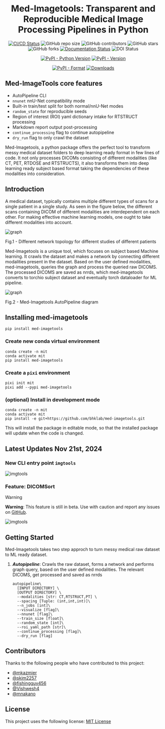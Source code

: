 <div align="center">

# Med-Imagetools: Transparent and Reproducible Medical Image Processing Pipelines in Python


[![CI/CD Status](https://github.com/bhklab/med-imagetools/actions/workflows/main.yml/badge.svg)](https://github.com/bhklab/med-imagetools/actions/workflows/main.yml)
![GitHub repo size](https://img.shields.io/github/repo-size/bhklab/med-imagetools)
![GitHub contributors](https://img.shields.io/github/contributors/bhklab/med-imagetools)
![GitHub stars](https://img.shields.io/github/stars/bhklab/med-imagetools?style=social)
![GitHub forks](https://img.shields.io/github/forks/bhklab/med-imagetools?style=social)
[![Documentation Status](https://readthedocs.org/projects/med-imagetools/badge/?version=documentation)](https://med-imagetools.readthedocs.io/en/documentation/?badge=documentation)
![DOI Status](https://zenodo.org/badge/243786996.svg)

[![PyPI - Python Version](https://img.shields.io/pypi/pyversions/med-imagetools)](https://pypi.org/project/med-imagetools/)
[![PyPI - Version](https://img.shields.io/pypi/v/med-imagetools)](https://pypi.org/project/med-imagetools/)

[![PyPI - Format](https://img.shields.io/pypi/format/med-imagetools)](https://pypi.org/project/med-imagetools/)
[![Downloads](https://static.pepy.tech/badge/med-imagetools)](https://pepy.tech/project/med-imagetools)

</div>
<!--intro-start-->

## Med-ImageTools core features

* AutoPipeline CLI
* `nnunet` nnU-Net compatibility mode
* Built-in train/test split for both normal/nnU-Net modes
* `random_state` for reproducible seeds
* Region of interest (ROI) yaml dictionary intake for RTSTRUCT processing
* Markdown report output post-processing
* `continue_processing` flag to continue autopipeline
* `dry_run` flag to only crawl the dataset

Med-Imagetools, a python package offers the perfect tool to transform messy medical dataset folders to deep learning ready format in few lines of code. It not only processes DICOMs consisting of different modalities (like CT, PET, RTDOSE and RTSTRUCTS), it also transforms them into deep learning ready subject based format taking the dependencies of these modalities into consideration.  

## Introduction

A medical dataset, typically contains multiple different types of scans for a single patient in a single study. As seen in the figure below, the different scans containing DICOM of different modalities are interdependent on each other. For making effective machine learning models, one ought to take different modalities into account.

![graph](https://github.com/bhklab/med-imagetools/blob/main/images/graph.png?raw=true)

Fig.1 - Different network topology for different studies of different patients

Med-Imagetools is a unique tool, which focuses on subject based Machine learning. It crawls the dataset and makes a network by connecting different modalities present in the dataset. Based on the user defined modalities, med-imagetools, queries the graph and process the queried raw DICOMS. The processed DICOMS are saved as nrrds, which med-imagetools converts to torchio subject dataset and eventually torch dataloader for ML pipeline.

![graph](https://github.com/bhklab/med-imagetools/blob/main/images/autopipeline.png?raw=true)

Fig.2 - Med-Imagetools AutoPipeline diagram

## Installing med-imagetools

```console
pip install med-imagetools
```

### Create new conda virtual environment

```console
conda create -n mit
conda activate mit
pip install med-imagetools
```

### Create a `pixi` environment

```console
pixi init mit
pixi add --pypi med-imagetools
```

### (optional) Install in development mode

```console
conda create -n mit
conda activate mit
pip install -e git+https://github.com/bhklab/med-imagetools.git
```

This will install the package in editable mode, so that the installed package will update when the code is changed.
<!--intro-end-->
## Latest Updates Nov 21st, 2024

### New CLI entry point `imgtools`

![imgtools](https://github.com/bhklab/med-imagetools/blob/main/images/imgtools_help.png?raw=true)

### Feature: DICOMSort

> [!WARNING]
> **Warning**: This feature is still in beta. Use with caution and report any issues on [GitHub](https://github.com/bhklab/med-imagetools/issues).

![imgtools](https://github.com/bhklab/med-imagetools/blob/main/images/dicomsort_help.png?raw=true)


## Getting Started

Med-Imagetools takes two step approch to turn messy medical raw dataset to ML ready dataset.  

1. ***Autopipeline***: Crawls the raw dataset, forms a network and performs graph query, based on the user defined modalities. The relevant DICOMS, get processed and saved as nrrds

    ```console
    autopipeline\
      [INPUT DIRECTORY] \
      [OUTPUT DIRECTORY] \
      --modalities [str: CT,RTSTRUCT,PT] \
      --spacing [Tuple: (int,int,int)]\
      --n_jobs [int]\
      --visualize [flag]\
      --nnunet [flag]\
      --train_size [float]\
      --random_state [int]\
      --roi_yaml_path [str]\
      --continue_processing [flag]\
      --dry_run [flag]
    ```

## Contributors

Thanks to the following people who have contributed to this project:

* [@mkazmier](https://github.com/mkazmier)
* [@skim2257](https://github.com/skim2257)
* [@fishingguy456](https://github.com/fishingguy456)
* [@Vishwesh4](https://github.com/Vishwesh4)
* [@mnakano](https://github.com/mnakano)

## License

This project uses the following license: [MIT License](https://github.com/bhklab/med-imagetools/blob/master/LICENSE)
